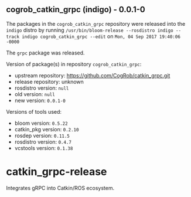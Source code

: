 ## cogrob_catkin_grpc (indigo) - 0.0.1-0

The packages in the `cogrob_catkin_grpc` repository were released into the `indigo` distro by running `/usr/bin/bloom-release --rosdistro indigo --track indigo cogrob_catkin_grpc --edit` on `Mon, 04 Sep 2017 19:40:06 -0000`

The `grpc` package was released.

Version of package(s) in repository `cogrob_catkin_grpc`:

- upstream repository: https://github.com/CogRob/catkin_grpc.git
- release repository: unknown
- rosdistro version: `null`
- old version: `null`
- new version: `0.0.1-0`

Versions of tools used:

- bloom version: `0.5.22`
- catkin_pkg version: `0.2.10`
- rosdep version: `0.11.5`
- rosdistro version: `0.4.7`
- vcstools version: `0.1.38`


# catkin_grpc-release
Integrates gRPC into Catkin/ROS ecosystem.

